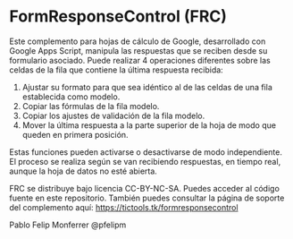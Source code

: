 # FormResponseControl (FRC)
Este complemento para hojas de cálculo de Google, desarrollado con Google Apps Script, manipula las respuestas que se reciben desde su formulario asociado. Puede realizar 4 operaciones diferentes sobre las celdas de la fila que contiene la última respuesta recibida:
<ol>
<li>Ajustar su formato para que sea idéntico al de las celdas de una fila establecida como modelo.
<li>Copiar las fórmulas de la fila modelo.
<li>Copiar los ajustes de validación de la fila modelo.
<li>Mover la última respuesta a la parte superior de la hoja de modo que queden en primera posición.
</ol>
Estas funciones pueden activarse o desactivarse de modo independiente. El proceso se realiza según se van recibiendo respuestas, en tiempo real, aunque la hoja de datos no esté abierta.

FRC se distribuye bajo licencia CC-BY-NC-SA. Puedes acceder al código fuente en este repositorio. También puedes consultar la página de soporte del complemento aquí: https://tictools.tk/formresponsecontrol

Pablo Felip Monferrer
@pfelipm
